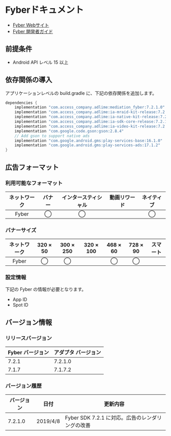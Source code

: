 # Fyberドキュメント
- [Fyber Webサイト](https://revenuedesk.inner-active.com/dashboard/dates/chart)
- [Fyber 開発者ガイド](http://developer.inner-active.com/docs/welcome)

## 前提条件
- Android API レベル 15 以上

## 依存関係の導入
アプリケーションレベルの build.gradle に、下記の依存関係を追加します。

```java
dependencies {
    implementation "com.access_company.adlime:mediation_fyber:7.2.1.0"
    implementation "com.access_company.adlime:ia-mraid-kit-release:7.2.1"
    implementation "com.access_company.adlime:ia-native-kit-release:7.2.1"
    implementation "com.access_company.adlime:ia-sdk-core-release:7.2.1"
    implementation "com.access_company.adlime:ia-video-kit-release:7.2.1"
    implementation "com.google.code.gson:gson:2.8.4"
    // Add gson to support native ads
    implementation "com.google.android.gms:play-services-base:16.1.0"
    implementation "com.google.android.gms:play-services-ads:17.1.2"
}
```

## 広告フォーマット

### 利用可能なフォーマット

|ネットワーク|バナー|インタースティシャル|動画リワード|ネイティブ|
|:------: |:---:|:----------:|:------:|:----:|
| Fyber | ◯    | ◯          |       |  ◯  |

### バナーサイズ
|ネットワーク |320 × 50 |300 × 250 |320 × 100 |468 × 60 |728 × 90 |スマート |
|:------:|:-----:|:------:|:------:|:-----:|:-----:|:----:|
| Fyber  | ◯     | ◯      |        | ◯     | ◯     |      |

### 設定情報
下記の Fyber の情報が必要となります。　　　　　　
- App ID  
- Spot ID

## バージョン情報

### リリースバージョン
| Fyber バージョン | アダプタ バージョン|
|:-----------------|:--------------|
| 7.2.1           |   7.2.1.0    |
| 7.1.7           |   7.1.7.2    |




### バージョン履歴
| バージョン           | 日付              | 更新内容              |
|-----------------|--------------------|---------------------|
|   7.2.1.0     | 2019/4/8      |Fyber SDK 7.2.1 に対応。広告のレンダリングの改善| 
